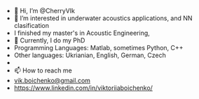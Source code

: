 - 👋 Hi, I’m @CherryVIk
- 👀 I’m interested in underwater acoustics applications, and  NN clasification
- I finished my master's in Acoustic Engineering,
- 🌱 Currently, I do my PhD
- Programming Languages: Matlab, sometimes Python, C++
- Other languages: Ukrianian, English, German, Czech
- 
- 📫 How to reach me 
- vik.boichenko@gmail.com
- https://www.linkedin.com/in/viktoriiaboichenko/

<!---
CherryVIk/CherryVIk is a ✨ special ✨ repository because its `README.md` (this file) appears on your GitHub profile.
You can click the Preview link to take a look at your changes.
--->

